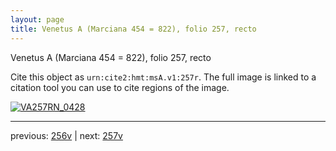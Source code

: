 ```yaml
---
layout: page
title: Venetus A (Marciana 454 = 822), folio 257, recto
---
```


Venetus A (Marciana 454 = 822), folio 257, recto

Cite this object as `urn:cite2:hmt:msA.v1:257r`.  The full image is linked to a citation tool you can use to cite regions of the image.

[![VA257RN_0428](http://www.homermultitext.org/iipsrv?IIIF=/project/homer/pyramidal/deepzoom/hmt/vaimg/2017a/VA257RN_0428.tif/full/800,/0/default.jpg)](http://www.homermultitext.org/ict2/?urn=urn:cite2:hmt:vaimg.2017a:VA257RN_0428) 

---

previous:  [256v](../256v/) | next: [257v](../257v/)